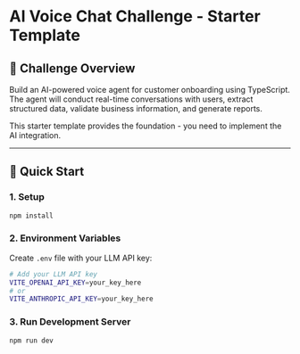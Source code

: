# AI Voice Chat Challenge - Starter Template

## 🎯 Challenge Overview

Build an AI-powered voice agent for customer onboarding using TypeScript. The agent will conduct real-time conversations with users, extract structured data, validate business information, and generate reports.

This starter template provides the foundation - you need to implement the AI integration.

---


## 🚀 Quick Start

### 1. Setup
```bash
npm install
```

### 2. Environment Variables
Create `.env` file with your LLM API key:
```bash
# Add your LLM API key
VITE_OPENAI_API_KEY=your_key_here
# or
VITE_ANTHROPIC_API_KEY=your_key_here

```

### 3. Run Development Server
```bash
npm run dev
```

